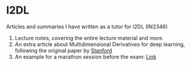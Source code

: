 # I2DL
Articles and summaries I have written as a tutor for I2DL (IN2346)

1. Lecture notes, covering the entire lecture material and more.
2. An extra article about Multidimensional Derivatives for deep learning, following the original paper by [Stanford](https://cs231n.stanford.edu/handouts/linear-backprop.pdf)
3. An example for a marathon session before the exam: [Link](https://www.youtube.com/watch?v=_Ii-4iaxNok&t=10s&ab_channel=DanHalperin)
